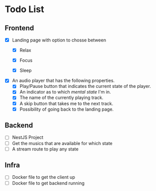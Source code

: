 # Todo List

## Frontend

- [x] Landing page with option to chosse between
    - [x] Relax
    - [x] Focus
    - [x] Sleep


- [x] An audio player that has the following properties.
    - [x] Play/Pause button that indicates the current state of the player.
    - [x] An indicator as to which *mental state* I'm in.
    - [x] The name of the currently playing track.
    - [x] A skip button that takes me to the next track.
    - [x] Possibility of going back to the landing page.

## Backend

- [ ] NestJS Project
- [ ] Get the musics that are available for which state
- [ ] A stream route to play any state

## Infra

- [ ] Docker file to get the client up
- [ ] Docker file to get backend running
